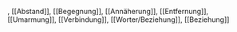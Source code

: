 , [[Abstand]], [[Begegnung]], [[Annäherung]], [[Entfernung]], [[Umarmung]], [[Verbindung]], [[Worter/Beziehung]], [[Beziehung]]